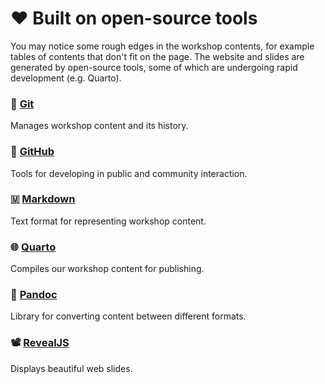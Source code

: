 # ❤️  Built on open-source tools

You may notice some rough edges in the workshop contents, for example tables of
contents that don't fit on the page. The website and slides are generated by
open-source tools, some of which are undergoing rapid development (e.g. Quarto).

### 📜 [Git](https://git-scm.com/)

Manages workshop content and its history.


### 🐙 [GitHub](https://github.com)

Tools for developing in public and community interaction.


### 🇲 [Markdown](https://daringfireball.net/projects/markdown/syntax)

Text format for representing workshop content.


### 🌐 [Quarto](https://quarto.org/)

Compiles our workshop content for publishing.


### 📃 [Pandoc](https://pandoc.org/)

Library for converting content between different formats.


### 📽️ [RevealJS](https://revealjs.com/)

Displays beautiful web slides.
